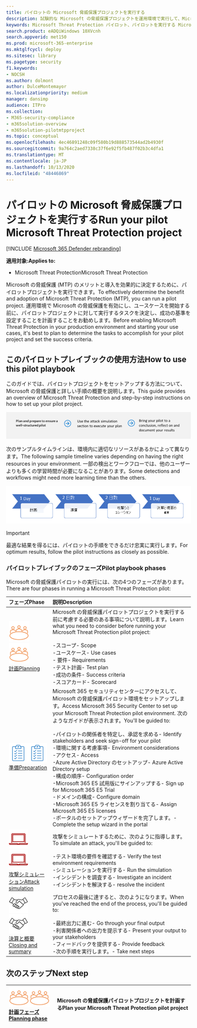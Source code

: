 ```yaml
---
title: パイロットの Microsoft 脅威保護プロジェクトを実行する
description: 試験的な Microsoft の脅威保護プロジェクトを運用環境で実行して、Microsoft の脅威保護 (MTP) のメリットと導入を効果的に決定します。
keywords: Microsoft Threat Protection パイロット、パイロットを実行する Microsoft threat protection プロジェクトを実行する、microsoft threat protection を運用環境において評価する、Microsoft Threat Protection パイロットプロジェクト、サイバーセキュリティ、高度な永続脅威、エンタープライズセキュリティ、デバイス、デバイス、id、ユーザー、データ、アプリケーション、インシデント、自動化された調査と修復、高度な検索
search.product: eADQiWindows 10XVcnh
search.appverid: met150
ms.prod: microsoft-365-enterprise
ms.mktglfcycl: deploy
ms.sitesec: library
ms.pagetype: security
f1.keywords:
- NOCSH
ms.author: dolmont
author: DulceMontemayor
ms.localizationpriority: medium
manager: dansimp
audience: ITPro
ms.collection:
- M365-security-compliance
- m365solution-overview
- m365solution-pilotmtpproject
ms.topic: conceptual
ms.openlocfilehash: 4ec46891248c09f580b19d888573544ad2b4930f
ms.sourcegitcommit: 9a764c2aed7338c37f6e92f5fb487f02b3c4dfa1
ms.translationtype: MT
ms.contentlocale: ja-JP
ms.lasthandoff: 10/13/2020
ms.locfileid: "48446869"
---
```

# <a name="run-your-pilot-microsoft-threat-protection-project"></a><span data-ttu-id="dbdd2-104">パイロットの Microsoft 脅威保護プロジェクトを実行する</span><span class="sxs-lookup"><span data-stu-id="dbdd2-104">Run your pilot Microsoft Threat Protection project</span></span> 

[!INCLUDE [Microsoft 365 Defender rebranding](../includes/microsoft-defender.md)]


<span data-ttu-id="dbdd2-105">**適用対象:**</span><span class="sxs-lookup"><span data-stu-id="dbdd2-105">**Applies to:**</span></span>
- <span data-ttu-id="dbdd2-106">Microsoft Threat Protection</span><span class="sxs-lookup"><span data-stu-id="dbdd2-106">Microsoft Threat Protection</span></span>

<span data-ttu-id="dbdd2-107">Microsoft の脅威保護 (MTP) のメリットと導入を効果的に決定するために、パイロットプロジェクトを実行できます。</span><span class="sxs-lookup"><span data-stu-id="dbdd2-107">To effectively determine the benefit and adoption of Microsoft Threat Protection (MTP), you can run a pilot project.</span></span> <span data-ttu-id="dbdd2-108">運用環境で Microsoft の脅威保護を有効にし、ユースケースを開始する前に、パイロットプロジェクトに対して実行するタスクを決定し、成功の基準を設定することを計画することをお勧めします。</span><span class="sxs-lookup"><span data-stu-id="dbdd2-108">Before enabling Microsoft Threat Protection in your production environment and starting your use cases, it's best to plan to determine the tasks to accomplish for your pilot project and set the success criteria.</span></span> 


## <a name="how-to-use-this-pilot-playbook"></a><span data-ttu-id="dbdd2-109">このパイロットプレイブックの使用方法</span><span class="sxs-lookup"><span data-stu-id="dbdd2-109">How to use this pilot playbook</span></span>

<span data-ttu-id="dbdd2-110">このガイドでは、パイロットプロジェクトをセットアップする方法について、Microsoft の脅威保護と詳しい手順の概要を説明します。</span><span class="sxs-lookup"><span data-stu-id="dbdd2-110">This guide provides an overview of Microsoft Threat Protection and step-by-step instructions on how to set up your pilot project.</span></span> 

![Microsoft の脅威保護パイロットを実行するフェーズ](../../media/pilotphases.png)

<span data-ttu-id="dbdd2-112">次のサンプルタイムラインは、環境内に適切なリソースがあるかによって異なります。</span><span class="sxs-lookup"><span data-stu-id="dbdd2-112">The following sample timeline varies depending on having the right resources in your environment.</span></span> <span data-ttu-id="dbdd2-113">一部の検出とワークフローでは、他のユーザーよりも多くの学習時間が必要になることがあります。</span><span class="sxs-lookup"><span data-stu-id="dbdd2-113">Some detections and workflows might need more learning time than the others.</span></span>

![Microsoft の脅威保護パイロット実行のサンプルタイムライン](../../media/pilotimeline.png)

>[!IMPORTANT]
><span data-ttu-id="dbdd2-115">最適な結果を得るには、パイロットの手順をできるだけ忠実に実行します。</span><span class="sxs-lookup"><span data-stu-id="dbdd2-115">For optimum results, follow the pilot instructions as closely as possible.</span></span>


### <a name="pilot-playbook-phases"></a><span data-ttu-id="dbdd2-116">パイロットプレイブックのフェーズ</span><span class="sxs-lookup"><span data-stu-id="dbdd2-116">Pilot playbook phases</span></span> 

<span data-ttu-id="dbdd2-117">Microsoft の脅威保護パイロットの実行には、次の4つのフェーズがあります。</span><span class="sxs-lookup"><span data-stu-id="dbdd2-117">There are four phases in running a Microsoft Threat Protection pilot:</span></span>

|<span data-ttu-id="dbdd2-118">フェーズ</span><span class="sxs-lookup"><span data-stu-id="dbdd2-118">Phase</span></span> | <span data-ttu-id="dbdd2-119">説明</span><span class="sxs-lookup"><span data-stu-id="dbdd2-119">Description</span></span> | 
|:-------|:-----|
| <span data-ttu-id="dbdd2-120">![計画](../../media/mtp/plan.png)</span><span class="sxs-lookup"><span data-stu-id="dbdd2-120">![Planning](../../media/mtp/plan.png)</span></span><br>[<span data-ttu-id="dbdd2-121">計画</span><span class="sxs-lookup"><span data-stu-id="dbdd2-121">Planning</span></span>](mtp-pilot-plan.md)| <span data-ttu-id="dbdd2-122">Microsoft の脅威保護パイロットプロジェクトを実行する前に考慮する必要のある事項について説明します。</span><span class="sxs-lookup"><span data-stu-id="dbdd2-122">Learn what you need to consider before running your Microsoft Threat Protection pilot project:</span></span> <br><br><span data-ttu-id="dbdd2-123">-スコープ</span><span class="sxs-lookup"><span data-stu-id="dbdd2-123">- Scope</span></span> <br> <span data-ttu-id="dbdd2-124">-ユースケース</span><span class="sxs-lookup"><span data-stu-id="dbdd2-124">- Use cases</span></span> <br><span data-ttu-id="dbdd2-125">- 要件</span><span class="sxs-lookup"><span data-stu-id="dbdd2-125">- Requirements</span></span> <br><span data-ttu-id="dbdd2-126">-テスト計画</span><span class="sxs-lookup"><span data-stu-id="dbdd2-126">- Test plan</span></span> <br> <span data-ttu-id="dbdd2-127">-成功の条件</span><span class="sxs-lookup"><span data-stu-id="dbdd2-127">- Success criteria</span></span> <br> <span data-ttu-id="dbdd2-128">-スコアカード</span><span class="sxs-lookup"><span data-stu-id="dbdd2-128">- Scorecard</span></span> 
| <span data-ttu-id="dbdd2-129">![準備](../../media/mtp/prep.png)</span><span class="sxs-lookup"><span data-stu-id="dbdd2-129">![Preparation](../../media/mtp/prep.png)</span></span> <br>[<span data-ttu-id="dbdd2-130">準備</span><span class="sxs-lookup"><span data-stu-id="dbdd2-130">Preparation</span></span>](mtp-evaluation.md)|  <span data-ttu-id="dbdd2-131">Microsoft 365 セキュリティセンターにアクセスして、Microsoft の脅威保護パイロット環境をセットアップします。</span><span class="sxs-lookup"><span data-stu-id="dbdd2-131">Access Microsoft 365 Security Center to set up your Microsoft Threat Protection pilot  environment.</span></span> <span data-ttu-id="dbdd2-132">次のようなガイドが表示されます。</span><span class="sxs-lookup"><span data-stu-id="dbdd2-132">You'll be guided to:</span></span><br><br><span data-ttu-id="dbdd2-133">-パイロットの関係者を特定し、承認を求める</span><span class="sxs-lookup"><span data-stu-id="dbdd2-133">- Identify stakeholders and seek sign-off for your pilot</span></span> <br> <span data-ttu-id="dbdd2-134">-環境に関する考慮事項</span><span class="sxs-lookup"><span data-stu-id="dbdd2-134">- Environment considerations</span></span> <br><span data-ttu-id="dbdd2-135">-アクセス</span><span class="sxs-lookup"><span data-stu-id="dbdd2-135">- Access</span></span> <br><span data-ttu-id="dbdd2-136">-Azure Active Directory のセットアップ</span><span class="sxs-lookup"><span data-stu-id="dbdd2-136">- Azure Active Directory setup</span></span> <br> <span data-ttu-id="dbdd2-137">-構成の順序</span><span class="sxs-lookup"><span data-stu-id="dbdd2-137">- Configuration order</span></span> <br> <span data-ttu-id="dbdd2-138">-Microsoft 365 E5 試用版にサインアップする</span><span class="sxs-lookup"><span data-stu-id="dbdd2-138">- Sign up for Microsoft 365 E5 Trial</span></span> <br> <span data-ttu-id="dbdd2-139">-ドメインの構成</span><span class="sxs-lookup"><span data-stu-id="dbdd2-139">- Configure domain</span></span> <br><span data-ttu-id="dbdd2-140">-Microsoft 365 E5 ライセンスを割り当てる</span><span class="sxs-lookup"><span data-stu-id="dbdd2-140">- Assign Microsoft 365 E5 licenses</span></span> <br> <span data-ttu-id="dbdd2-141">-ポータルのセットアップウィザードを完了します。</span><span class="sxs-lookup"><span data-stu-id="dbdd2-141">- Complete the setup wizard in the portal</span></span>|
| <span data-ttu-id="dbdd2-142">![攻撃シミュレーション](../../media/mtp/run-sim.png)</span><span class="sxs-lookup"><span data-stu-id="dbdd2-142">![Attack simulation](../../media/mtp/run-sim.png)</span></span> <br>[<span data-ttu-id="dbdd2-143">攻撃シミュレーション</span><span class="sxs-lookup"><span data-stu-id="dbdd2-143">Attack simulation</span></span>](mtp-pilot-simulate.md) | <span data-ttu-id="dbdd2-144">攻撃をシミュレートするために、次のように指導します。</span><span class="sxs-lookup"><span data-stu-id="dbdd2-144">To simulate an attack, you'll be guided to:</span></span><br><br><span data-ttu-id="dbdd2-145">-テスト環境の要件を確認する</span><span class="sxs-lookup"><span data-stu-id="dbdd2-145">- Verify the test environment requirements</span></span> <br><span data-ttu-id="dbdd2-146">-シミュレーションを実行する</span><span class="sxs-lookup"><span data-stu-id="dbdd2-146">-  Run the simulation</span></span> <br><span data-ttu-id="dbdd2-147">-インシデントを調査する</span><span class="sxs-lookup"><span data-stu-id="dbdd2-147">- Investigate an incident</span></span> <br><span data-ttu-id="dbdd2-148">-インシデントを解決する</span><span class="sxs-lookup"><span data-stu-id="dbdd2-148">- resolve the incident</span></span> 
| <span data-ttu-id="dbdd2-149">![決算と概要](../../media/mtp/close.png)</span><span class="sxs-lookup"><span data-stu-id="dbdd2-149">![Closing and summary](../../media/mtp/close.png)</span></span> <br>[<span data-ttu-id="dbdd2-150">決算と概要</span><span class="sxs-lookup"><span data-stu-id="dbdd2-150">Closing and summary</span></span>](mtp-pilot-close.md) | <span data-ttu-id="dbdd2-151">プロセスの最後に達すると、次のようになります。</span><span class="sxs-lookup"><span data-stu-id="dbdd2-151">When you've reached the end of the process, you'll be guided to:</span></span><br><br><span data-ttu-id="dbdd2-152">-最終出力に進む</span><span class="sxs-lookup"><span data-stu-id="dbdd2-152">- Go through your final output</span></span><br><span data-ttu-id="dbdd2-153">-利害関係者への出力を提示する</span><span class="sxs-lookup"><span data-stu-id="dbdd2-153">- Present your output to your stakeholders</span></span> <br><span data-ttu-id="dbdd2-154">-フィードバックを提供する</span><span class="sxs-lookup"><span data-stu-id="dbdd2-154">- Provide feedback</span></span> <br><span data-ttu-id="dbdd2-155">-次の手順を実行します。</span><span class="sxs-lookup"><span data-stu-id="dbdd2-155">- Take next steps</span></span> 

## <a name="next-step"></a><span data-ttu-id="dbdd2-156">次のステップ</span><span class="sxs-lookup"><span data-stu-id="dbdd2-156">Next step</span></span>
|<span data-ttu-id="dbdd2-157">![計画フェーズ](../../media/mtp/plan.png)</span><span class="sxs-lookup"><span data-stu-id="dbdd2-157">![Planning phase](../../media/mtp/plan.png)</span></span> <br>[<span data-ttu-id="dbdd2-158">計画フェーズ</span><span class="sxs-lookup"><span data-stu-id="dbdd2-158">Planning phase</span></span>](mtp-pilot-plan.md) | <span data-ttu-id="dbdd2-159">Microsoft の脅威保護パイロットプロジェクトを計画する</span><span class="sxs-lookup"><span data-stu-id="dbdd2-159">Plan your Microsoft Threat Protection pilot project</span></span> 
|:-------|:-----|
